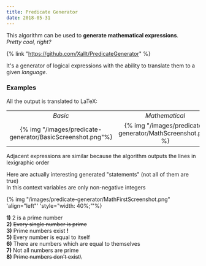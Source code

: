 ```yaml
---
title: Predicate Generator
date: 2018-05-31
---
```


This algorithm can be used to **generate mathematical expressions**.\
*Pretty cool, right?*

{% link "https://github.com/Xallt/PredicateGenerator" %}

It's a generator of logical expressions with the ability to translate them to a given *language*. 

### Examples

All the output is translated to LaTeX:

|     |     |     |
|:---:|:---:|:---:|
|*Basic*|*Mathematical*|*English*|
|{% img "/images/predicate-generator/BasicScreenshot.png"%}|{% img "/images/predicate-generator/MathScreenshot.png" %}|{% img "/images/predicate-generator/EngNaturalScreenshot.png" %}|

Adjacent expressions are similar because the algorithm outputs the lines in lexigraphic order

Here are actually interesting generated "statements" (not all of them are true)\
In this context variables are only non-negative integers


{% img "/images/predicate-generator/MathFirstScreenshot.png" 'align="left"' 'style="width: 40%;"'%}

**1)** 2 is a prime number\
**2)** <del>Every single number is prime</del>\
**3)** Prime numbers exist **!**\
**5)** Every number is equal to itself\
**6)** There are numbers which are equal to themselves\
**7)** Not all numbers are prime\
**8)** <del>Prime numbers don't exist</del>\